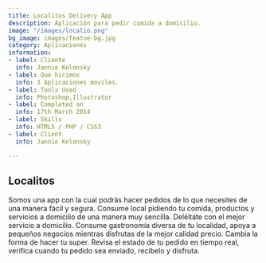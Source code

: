 ```yaml
---
title: Localitos Delivery App
description: Aplicación para pedir comida a domicilio.
image: "/images/localio.png"
bg_image: images/featue-bg.jpg
category: Aplicaciones
information:
- label: Cliente
  info: Jannie Kelonsky
- label: Qué hicimos
  info: 3 Aplicaciones móviles.
- label: Tools Used
  info: Photoshop,Illustrator
- label: Completed on
  info: 17th March 2014
- label: Skills
  info: HTML5 / PHP / CSS3
- label: Client
  info: Jannie Kelonsky

---
```

## Localitos

Somos una app con la cual podrás hacer pedidos de lo que necesites de una manera fácil y segura. Consume local pidiendo tu comida, productos y servicios a domicilio de una manera muy sencilla. Deléitate con el mejor servicio a domicilio. Consume gastronomía diversa de tu localidad, apoya a pequeños negocios mientras disfrutas de la mejor calidad precio. Cambia la forma de hacer tu super. Revisa el estado de tu pedido en tiempo real, verifica cuando tu pedido sea enviado, recíbelo y disfruta.
